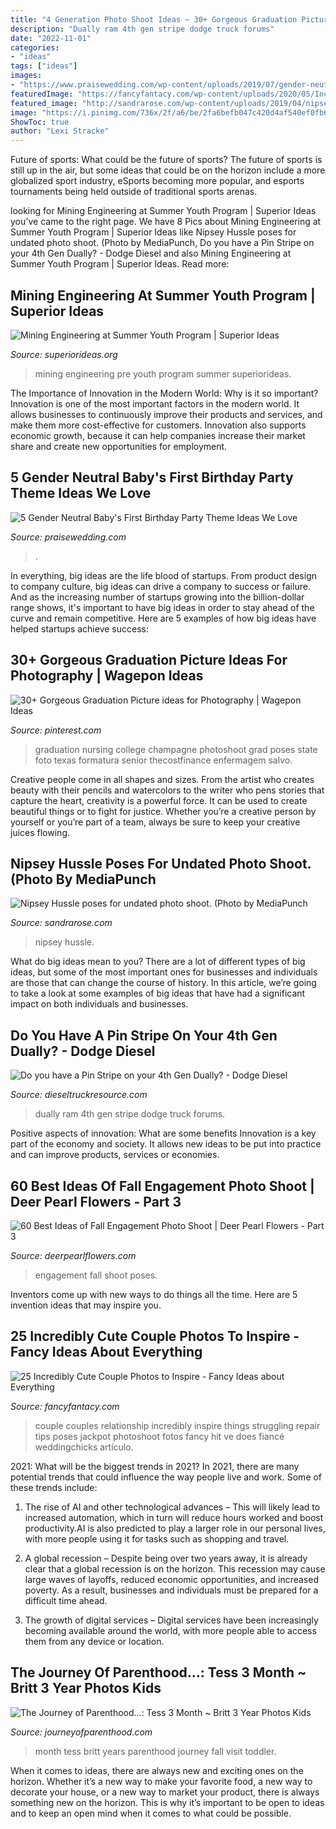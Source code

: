 ```yaml
---
title: "4 Generation Photo Shoot Ideas ~ 30+ Gorgeous Graduation Picture Ideas For Photography"
description: "Dually ram 4th gen stripe dodge truck forums"
date: "2022-11-01"
categories:
- "ideas"
tags: ["ideas"]
images:
- "https://www.praisewedding.com/wp-content/uploads/2019/07/gender-neutral-first-birthday-profile.jpg"
featuredImage: "https://fancyfantacy.com/wp-content/uploads/2020/05/Incredibly-Cute-Couple-Photos-to-Inspire-8.jpg"
featured_image: "http://sandrarose.com/wp-content/uploads/2019/04/nipsey-hussle-green-cap.jpg"
image: "https://i.pinimg.com/736x/2f/a6/be/2fa6befb047c420d4af540ef0fb646df.jpg"
ShowToc: true
author: "Lexi Stracke"
---
```



Future of sports: What could be the future of sports?
The future of sports is still up in the air, but some ideas that could be on the horizon include a more globalized sport industry, eSports becoming more popular, and esports tournaments being held outside of traditional sports arenas.

	

		
looking for Mining Engineering at Summer Youth Program | Superior Ideas you've came to the right page. We have 8 Pics about Mining Engineering at Summer Youth Program | Superior Ideas like Nipsey Hussle poses for undated photo shoot. (Photo by MediaPunch, Do you have a Pin Stripe on your 4th Gen Dually? - Dodge Diesel and also Mining Engineering at Summer Youth Program | Superior Ideas. Read more:
		
    
## Mining Engineering At Summer Youth Program | Superior Ideas

<img loading=lazy src="https://www.superiorideas.org/sites/default/files/small_IMG_6493.jpg" onerror="this.onerror=null;this.src='https://tse2.mm.bing.net/th?id=OIP.X0fkyryhSDVLGyksITpzRgHaFj&amp;pid=15.1';" alt="Mining Engineering at Summer Youth Program | Superior Ideas">

_Source: superiorideas.org_

>mining engineering pre youth program summer superiorideas. 

	

The Importance of Innovation in the Modern World: Why is it so important?
Innovation is one of the most important factors in the modern world. It allows businesses to continuously improve their products and services, and make them more cost-effective for customers. Innovation also supports economic growth, because it can help companies increase their market share and create new opportunities for employment.

    
## 5 Gender Neutral Baby&#039;s First Birthday Party Theme Ideas We Love

<img loading=lazy src="https://www.praisewedding.com/wp-content/uploads/2019/07/gender-neutral-first-birthday-profile.jpg" onerror="this.onerror=null;this.src='https://tse4.mm.bing.net/th?id=OIP.lKXpv7UbrJ-3nWx89WxK9gHaD4&amp;pid=15.1';" alt="5 Gender Neutral Baby&#039;s First Birthday Party Theme Ideas We Love">

_Source: praisewedding.com_

>. 

	

In everything, big ideas are the life blood of startups. From product design to company culture, big ideas can drive a company to success or failure. And as the increasing number of startups growing into the billion-dollar range shows, it's important to have big ideas in order to stay ahead of the curve and remain competitive. Here are 5 examples of how big ideas have helped startups achieve success: 
    
## 30+ Gorgeous Graduation Picture Ideas For Photography | Wagepon Ideas

<img loading=lazy src="https://i.pinimg.com/736x/2f/a6/be/2fa6befb047c420d4af540ef0fb646df.jpg" onerror="this.onerror=null;this.src='https://tse3.mm.bing.net/th?id=OIP.zhX_lAZswESnELD1pMm-sAHaLG&amp;pid=15.1';" alt="30+ Gorgeous Graduation Picture ideas for Photography | Wagepon Ideas">

_Source: pinterest.com_

>graduation nursing college champagne photoshoot grad poses state foto texas formatura senior thecostfinance enfermagem salvo. 

	

Creative people come in all shapes and sizes. From the artist who creates beauty with their pencils and watercolors to the writer who pens stories that capture the heart, creativity is a powerful force. It can be used to create beautiful things or to fight for justice. Whether you’re a creative person by yourself or you’re part of a team, always be sure to keep your creative juices flowing.

    
## Nipsey Hussle Poses For Undated Photo Shoot. (Photo By MediaPunch

<img loading=lazy src="http://sandrarose.com/wp-content/uploads/2019/04/nipsey-hussle-green-cap.jpg" onerror="this.onerror=null;this.src='https://tse3.mm.bing.net/th?id=OIP.AswgDcXHhOQC094I_TqiUAHaLH&amp;pid=15.1';" alt="Nipsey Hussle poses for undated photo shoot. (Photo by MediaPunch">

_Source: sandrarose.com_

>nipsey hussle. 

	

What do big ideas mean to you?
There are a lot of different types of big ideas, but some of the most important ones for businesses and individuals are those that can change the course of history. In this article, we’re going to take a look at some examples of big ideas that have had a significant impact on both individuals and businesses.

    
## Do You Have A Pin Stripe On Your 4th Gen Dually? - Dodge Diesel

<img loading=lazy src="https://www.dieseltruckresource.com/forums/attachments/4th-gen-ram-non-drivetrain-2010-up-202/39626d1342721608-do-you-have-pin-stripe-your-4th-gen-dually-img_1435[1].jpg" onerror="this.onerror=null;this.src='https://tse3.mm.bing.net/th?id=OIP.wMfuwhAjSKkdnKxje6bthwHaFj&amp;pid=15.1';" alt="Do you have a Pin Stripe on your 4th Gen Dually? - Dodge Diesel">

_Source: dieseltruckresource.com_

>dually ram 4th gen stripe dodge truck forums. 

	

Positive aspects of innovation: What are some benefits
Innovation is a key part of the economy and society. It allows new ideas to be put into practice and can improve products, services or economies.

    
## 60 Best Ideas Of Fall Engagement Photo Shoot | Deer Pearl Flowers - Part 3

<img loading=lazy src="https://www.deerpearlflowers.com/wp-content/uploads/2016/08/Fall-Engagement-Photo-Shoot-and-Poses-Ideas-58.jpg" onerror="this.onerror=null;this.src='https://tse1.mm.bing.net/th?id=OIP.0bGCn8QNboLPETL1J6KNXAHaLI&amp;pid=15.1';" alt="60 Best Ideas of Fall Engagement Photo Shoot | Deer Pearl Flowers - Part 3">

_Source: deerpearlflowers.com_

>engagement fall shoot poses. 

	

Inventors come up with new ways to do things all the time. Here are 5 invention ideas that may inspire you.

    
## 25 Incredibly Cute Couple Photos To Inspire - Fancy Ideas About Everything

<img loading=lazy src="https://fancyfantacy.com/wp-content/uploads/2020/05/Incredibly-Cute-Couple-Photos-to-Inspire-8.jpg" onerror="this.onerror=null;this.src='https://tse3.mm.bing.net/th?id=OIP.3eqZx3SRgzaRHXSX3hcOywHaLG&amp;pid=15.1';" alt="25 Incredibly Cute Couple Photos to Inspire - Fancy Ideas about Everything">

_Source: fancyfantacy.com_

>couple couples relationship incredibly inspire things struggling repair tips poses jackpot photoshoot fotos fancy hit ve does fiancé weddingchicks artículo. 

	

2021: What will be the biggest trends in 2021?
In 2021, there are many potential trends that could influence the way people live and work. Some of these trends include:
1. The rise of AI and other technological advances – This will likely lead to increased automation, which in turn will reduce hours worked and boost productivity.AI is also predicted to play a larger role in our personal lives, with more people using it for tasks such as shopping and travel.

2. A global recession – Despite being over two years away, it is already clear that a global recession is on the horizon. This recession may cause large waves of layoffs, reduced economic opportunities, and increased poverty. As a result, businesses and individuals must be prepared for a difficult time ahead.

3. The growth of digital services – Digital services have been increasingly becoming available around the world, with more people able to access them from any device or location.

    
## The Journey Of Parenthood...: Tess 3 Month ~ Britt 3 Year Photos Kids

<img loading=lazy src="http://2.bp.blogspot.com/-Z7cBodrRtx8/VJmylaZDeGI/AAAAAAAB6v0/t0Wfj3C9UNc/s1600/2014-47-(ZF-10025-16145-1-047).jpg" onerror="this.onerror=null;this.src='https://tse3.mm.bing.net/th?id=OIP.OuLQ3Q5xz6FS40C_GWtQBwHaLH&amp;pid=15.1';" alt="The Journey of Parenthood...: Tess 3 Month ~ Britt 3 Year Photos Kids">

_Source: journeyofparenthood.com_

>month tess britt years parenthood journey fall visit toddler. 

	

When it comes to ideas, there are always new and exciting ones on the horizon. Whether it’s a new way to make your favorite food, a new way to decorate your house, or a new way to market your product, there is always something new on the horizon. This is why it’s important to be open to ideas and to keep an open mind when it comes to what could be possible.

